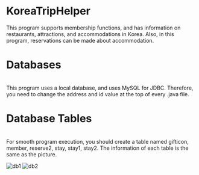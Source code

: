 # KoreaTripHelper
This program supports membership functions, and has information on restaurants, attractions, and accommodations in Korea. Also, in this program, reservations can be made about accommodation.

# Databases
<br>This program uses a local database, and uses MySQL for JDBC. Therefore, you need to change the address and id value at the top of every .java file.

# Database Tables
<br>For smooth program execution, you should create a table named gifticon, member, reserve2, stay, stay1, stay2.
The information of each table is the same as the picture.

![db1](https://user-images.githubusercontent.com/32431385/33620840-5917db96-da2c-11e7-8aee-dc6f90b84d0f.PNG)
![db2](https://user-images.githubusercontent.com/32431385/33620841-5a87f830-da2c-11e7-8604-3442e9eee6e5.PNG)
